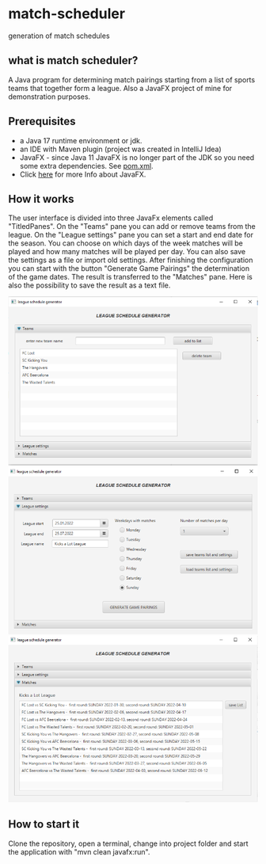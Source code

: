 # match-scheduler
generation of match schedules

what is match scheduler?
---------------------------
A Java program for determining match pairings starting from a list of sports teams that together form a league.
Also a JavaFX project of mine for demonstration purposes.

Prerequisites
--------------------------
- a Java 17 runtime environment or jdk.
- an IDE with Maven plugin (project was created in IntelliJ Idea)
- JavaFX - since Java 11 JavaFX is no longer part of the JDK so you need some extra dependencies. See [pom.xml](https://github.com/slawidev/match-scheduler/blob/master/pom.xml).
- Click [here](https://openjfx.io) for more Info about JavaFX.

How it works
--------------------------
The user interface is divided into three JavaFx elements called "TitledPanes".
On the "Teams" pane you can add or remove teams from the league.
On the "League settings" pane you can set a start and end date for the season. You can choose on which days of the week matches will be played and how many matches will be played per day.
You can also save the settings as a file or import old settings.
After finishing the configuration you can start with the button "Generate Game Pairings" the determination of the game dates.
The result is transferred to the "Matches" pane. Here is also the possibility to save the result as a text file.



![teams.png](src/main/resources/teams.png "teams")
![settings.png](src/main/resources/settings.png "settings")
![matches.png](src/main/resources/matches.png "matches")

How to start it
--------------------------
Clone the repository, open a terminal, change into project folder and start the application with "mvn clean javafx:run".
